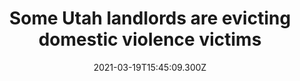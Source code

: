 ---
childof: reporting
contenttype: updates
contentcat: media
title: Some Utah landlords are evicting domestic violence victims
date: 2021-03-19T15:45:09.300Z
postauthorname: Eric S. Peterson, Taylor Hartman, Ria Agarwal, Cathy McKitrick, and McKhelyn Jones
outlet: The Salt Lake Tribune
link: https://www.sltrib.com/news/politics/2021/03/19/some-utah-landlords-are/
thumb: BGKX2CGRCZDZNBIOSKOHCJFGII.jpeg
listSummary: In too many cases eviction adds to the trauma of abuse victims and families struggling to make ends meet.
---